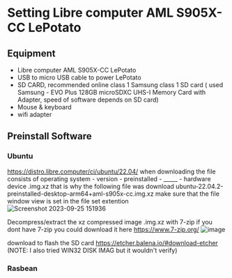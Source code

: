 # Setting Libre computer AML S905X-CC LePotato
## Equipment
- Libre computer AML S905X-CC LePotato
- USB to micro USB cable to power LePotato
- SD CARD, recommended online class 1 Samsung class 1 SD card ( used Samsung - EVO Plus 128GB microSDXC UHS-I Memory Card with Adapter, speed of software depends on SD card)
- Mouse & keyboard
- wifi adapter

## Preinstall Software
### Ubuntu
https://distro.libre.computer/ci/ubuntu/22.04/
when downloading the file consists of operating system - version - preinstalled - _____ - hardware device .img.xz that is why the following file was download
ubuntu-22.04.2-preinstalled-desktop-arm64+aml-s905x-cc.img.xz 
make sure that the file window view is set  in the file set extention 
![Screenshot 2023-09-25 151936](https://github.com/evolutis101/Setting-Libre-computer-AML-S905X-CC-Le-Potato-/assets/36013919/8ae8ec65-32d7-44a9-b64c-2ac3e7e475b1)

Decompress/extract the xz compressed image .img.xz with 7-zip if you dont have 7-zip you could download it here https://www.7-zip.org/
![image](https://github.com/evolutis101/Setting-Libre-computer-AML-S905X-CC-Le-Potato-/assets/36013919/f196262d-aa13-46e4-8b01-e476564e390b)


download to flash the SD card https://etcher.balena.io/#download-etcher (NOTE: I also tried WIN32 DISK IMAG but it wouldn't verify) 

### Rasbean 

